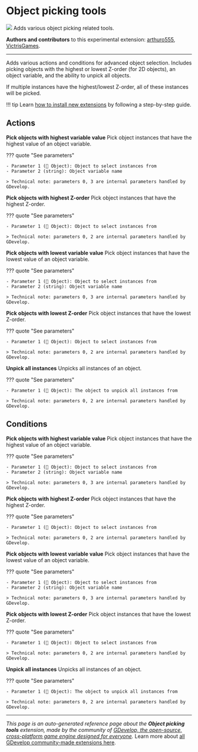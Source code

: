 # Object picking tools

<img src="https://resources.gdevelop-app.com/assets/Icons/selection-ellipse-arrow-inside.svg" class="extension-icon"></img>
Adds various object picking related tools.

**Authors and contributors** to this experimental extension: [arthuro555](https://gd.games/arthuro555), [VictrisGames](https://gd.games/VictrisGames).

---

Adds various actions and conditions for advanced object selection. Includes picking objects with the highest or lowest Z-order (for 2D objects), an object variable, and the ability to unpick all objects.

If multiple instances have the highest/lowest Z-order, all of these instances will be picked.

!!! tip
    Learn [how to install new extensions](/gdevelop5/extensions/search) by following a step-by-step guide.

## Actions

**Pick objects with highest variable value**
Pick object instances that have the highest value of an object variable.

??? quote "See parameters"

    - Parameter 1 (👾 Object): Object to select instances from
    - Parameter 2 (string): Object variable name

    > Technical note: parameters 0, 3 are internal parameters handled by GDevelop.

**Pick objects with highest Z-order**
Pick object instances that have the highest Z-order.

??? quote "See parameters"

    - Parameter 1 (👾 Object): Object to select instances from

    > Technical note: parameters 0, 2 are internal parameters handled by GDevelop.

**Pick objects with lowest variable value**
Pick object instances that have the lowest value of an object variable.

??? quote "See parameters"

    - Parameter 1 (👾 Object): Object to select instances from
    - Parameter 2 (string): Object variable name

    > Technical note: parameters 0, 3 are internal parameters handled by GDevelop.

**Pick objects with lowest Z-order**
Pick object instances that have the lowest Z-order.

??? quote "See parameters"

    - Parameter 1 (👾 Object): Object to select instances from

    > Technical note: parameters 0, 2 are internal parameters handled by GDevelop.

**Unpick all instances**
Unpicks all instances of an object.

??? quote "See parameters"

    - Parameter 1 (👾 Object): The object to unpick all instances from

    > Technical note: parameters 0, 2 are internal parameters handled by GDevelop.

## Conditions

**Pick objects with highest variable value**
Pick object instances that have the highest value of an object variable.

??? quote "See parameters"

    - Parameter 1 (👾 Object): Object to select instances from
    - Parameter 2 (string): Object variable name

    > Technical note: parameters 0, 3 are internal parameters handled by GDevelop.

**Pick objects with highest Z-order**
Pick object instances that have the highest Z-order.

??? quote "See parameters"

    - Parameter 1 (👾 Object): Object to select instances from

    > Technical note: parameters 0, 2 are internal parameters handled by GDevelop.

**Pick objects with lowest variable value**
Pick object instances that have the lowest value of an object variable.

??? quote "See parameters"

    - Parameter 1 (👾 Object): Object to select instances from
    - Parameter 2 (string): Object variable name

    > Technical note: parameters 0, 3 are internal parameters handled by GDevelop.

**Pick objects with lowest Z-order**
Pick object instances that have the lowest Z-order.

??? quote "See parameters"

    - Parameter 1 (👾 Object): Object to select instances from

    > Technical note: parameters 0, 2 are internal parameters handled by GDevelop.

**Unpick all instances**
Unpicks all instances of an object.

??? quote "See parameters"

    - Parameter 1 (👾 Object): The object to unpick all instances from

    > Technical note: parameters 0, 2 are internal parameters handled by GDevelop.




---

*This page is an auto-generated reference page about the **Object picking tools** extension, made by the community of [GDevelop, the open-source, cross-platform game engine designed for everyone](https://gdevelop.io/).* Learn more about [all GDevelop community-made extensions here](/gdevelop5/extensions).